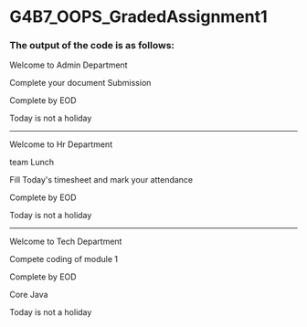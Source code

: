 # G4B7_OOPS_GradedAssignment1



### The output of the code is as follows:
Welcome to Admin Department

Complete your document Submission

Complete by EOD 

Today is not a holiday

---


Welcome to Hr Department

team Lunch

Fill Today's timesheet and mark your attendance

Complete by EOD 

Today is not a holiday

___

Welcome to Tech Department

Compete coding of module 1

Complete by EOD 

Core Java

Today is not a holiday
